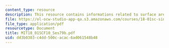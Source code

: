```yaml
---
content_type: resource
description: This resource contains informations related to surface area.
file: https://ol-ocw-studio-app-qa.s3.amazonaws.com/courses/18-01sc-single-variable-calculus-fall-2010/dd3b0303c4dd500cacac6ad061548b48_MIT18_01SCF10_Ses79b.pdf
file_type: application/pdf
resourcetype: Document
title: MIT18_01SCF10_Ses79b.pdf
uid: dd3b0303-c4dd-500c-acac-6ad061548b48
---
```

